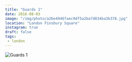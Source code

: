 ```yaml
---
title: "Guards 1"
date: 2016-08-03
image: "/img/photo/a26e4946faec9df5a2ba7d834ba3b378.jpg"
location: "London Finsbury Square"
instagram: true
draft: false
tags:
 - london
---
```


![Guards 1](/img/photo/a26e4946faec9df5a2ba7d834ba3b378.jpg)
